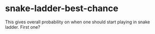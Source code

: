 # snake-ladder-best-chance
This gives overall probability on when one should start playing in snake ladder. First one?
